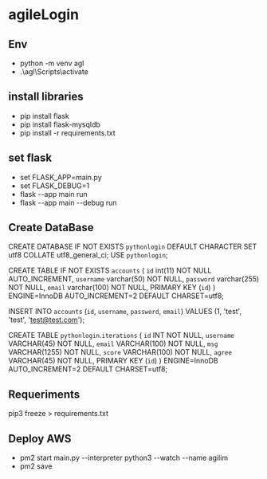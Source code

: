 # agileLogin

## Env 
- python -m venv agl 
- .\agl\Scripts\activate

## install libraries
- pip install flask
- pip install flask-mysqldb
- pip install -r requirements.txt

## set flask
- set FLASK_APP=main.py
- set FLASK_DEBUG=1
- flask --app main run
- flask --app main --debug run 

## Create DataBase
CREATE DATABASE IF NOT EXISTS `pythonlogin` DEFAULT CHARACTER SET utf8 COLLATE utf8_general_ci;
USE `pythonlogin`;

CREATE TABLE IF NOT EXISTS `accounts` (
	`id` int(11) NOT NULL AUTO_INCREMENT,
  	`username` varchar(50) NOT NULL,
  	`password` varchar(255) NOT NULL,
  	`email` varchar(100) NOT NULL,
    PRIMARY KEY (`id`)
) ENGINE=InnoDB AUTO_INCREMENT=2 DEFAULT CHARSET=utf8;

INSERT INTO `accounts` (`id`, `username`, `password`, `email`) VALUES (1, 'test', 'test', 'test@test.com');

CREATE TABLE `pythonlogin`.`iterations` (
  `id` INT NOT NULL,
  `username` VARCHAR(45) NOT NULL,
  `email` VARCHAR(100) NOT NULL,
  `msg` VARCHAR(1255) NOT NULL,
  `score` VARCHAR(100) NOT NULL,
  `agree` VARCHAR(45) NOT NULL,
  PRIMARY KEY (`id`)
  ) ENGINE=InnoDB AUTO_INCREMENT=2 DEFAULT CHARSET=utf8;

## Requeriments
pip3 freeze > requirements.txt

## Deploy AWS
- pm2 start main.py --interpreter python3 --watch --name agilim
- pm2 save